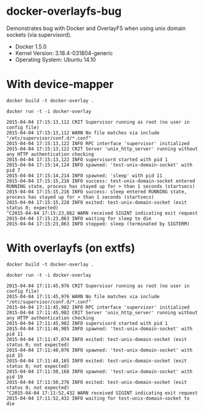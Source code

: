 # docker-overlayfs-bug

Demonstrates bug with Docker and OverlayFS when using unix domain sockets (via supervisord).

* Docker 1.5.0
* Kernel Version: 3.18.4-031804-generic
* Operating System: Ubuntu 14.10

# With device-mapper

`docker build -t docker-overlay .`

`docker run -t -i docker-overlay`

```
2015-04-04 17:15:13,112 CRIT Supervisor running as root (no user in config file)
2015-04-04 17:15:13,112 WARN No file matches via include "/etc/supervisor/conf.d/*.conf"
2015-04-04 17:15:13,122 INFO RPC interface 'supervisor' initialized
2015-04-04 17:15:13,122 CRIT Server 'unix_http_server' running without any HTTP authentication checking
2015-04-04 17:15:13,122 INFO supervisord started with pid 1
2015-04-04 17:15:14,124 INFO spawned: 'test-unix-domain-socket' with pid 7
2015-04-04 17:15:14,214 INFO spawned: 'sleep' with pid 11
2015-04-04 17:15:15,216 INFO success: test-unix-domain-socket entered RUNNING state, process has stayed up for > than 1 seconds (startsecs)
2015-04-04 17:15:15,216 INFO success: sleep entered RUNNING state, process has stayed up for > than 1 seconds (startsecs)
2015-04-04 17:15:15,228 INFO exited: test-unix-domain-socket (exit status 0; expected)
^C2015-04-04 17:15:23,862 WARN received SIGINT indicating exit request
2015-04-04 17:15:23,863 INFO waiting for sleep to die
2015-04-04 17:15:23,863 INFO stopped: sleep (terminated by SIGTERM)
```

# With overlayfs (on extfs)

`docker build -t docker-overlay .`

`docker run -t -i docker-overlay`

```
2015-04-04 17:11:45,976 CRIT Supervisor running as root (no user in config file)
2015-04-04 17:11:45,976 WARN No file matches via include "/etc/supervisor/conf.d/*.conf"
2015-04-04 17:11:45,982 INFO RPC interface 'supervisor' initialized
2015-04-04 17:11:45,982 CRIT Server 'unix_http_server' running without any HTTP authentication checking
2015-04-04 17:11:45,982 INFO supervisord started with pid 1
2015-04-04 17:11:46,985 INFO spawned: 'test-unix-domain-socket' with pid 11
2015-04-04 17:11:47,074 INFO exited: test-unix-domain-socket (exit status 0; not expected)
2015-04-04 17:11:48,076 INFO spawned: 'test-unix-domain-socket' with pid 15
2015-04-04 17:11:48,165 INFO exited: test-unix-domain-socket (exit status 0; not expected)
2015-04-04 17:11:50,168 INFO spawned: 'test-unix-domain-socket' with pid 19
2015-04-04 17:11:50,276 INFO exited: test-unix-domain-socket (exit status 0; not expected)
^C2015-04-04 17:11:52,432 WARN received SIGINT indicating exit request
2015-04-04 17:11:52,432 INFO waiting for test-unix-domain-socket to die
```
